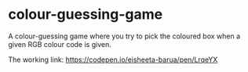 # colour-guessing-game
A colour-guessing game where you try to pick the coloured box when a given RGB colour code is given. 

The working link: https://codepen.io/eisheeta-barua/pen/LrqeYX
